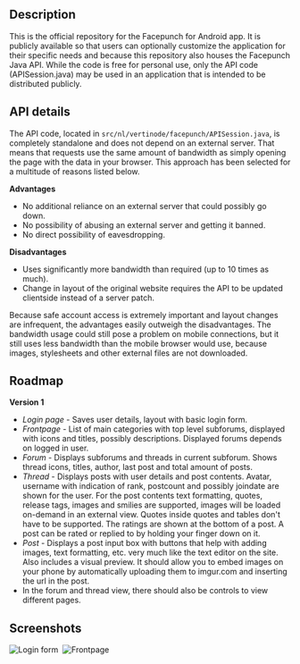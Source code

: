 Description
---------------------

This is the official repository for the Facepunch for Android app. It is publicly available so that users can optionally customize the application for their specific needs and because this repository also houses the Facepunch Java API. While the code is free for personal use, only the API code (APISession.java) may be used in an application that is intended to be distributed publicly.

API details
---------------------

The API code, located in `src/nl/vertinode/facepunch/APISession.java`, is completely standalone and does not depend on an external server. That means that requests use the same amount of bandwidth as simply opening the page with the data in your browser. This approach has been selected for a multitude of reasons listed below.

**Advantages**

+ No additional reliance on an external server that could possibly go down.
+ No possibility of abusing an external server and getting it banned.
+ No direct possibility of eavesdropping.

**Disadvantages**

+ Uses significantly more bandwidth than required (up to 10 times as much).
+ Change in layout of the original website requires the API to be updated clientside instead of a server patch.

Because safe account access is extremely important and layout changes are infrequent, the advantages easily outweigh the disadvantages. The bandwidth usage could still pose a problem on mobile connections, but it still uses less bandwidth than the mobile browser would use, because images, stylesheets and other external files are not downloaded.

Roadmap
---------------------

**Version 1**

+ *Login page* - Saves user details, layout with basic login form.
+ *Frontpage* - List of main categories with top level subforums, displayed with icons and titles, possibly descriptions. Displayed forums depends on logged in user.
+ *Forum* - Displays subforums and threads in current subforum. Shows thread icons, titles, author, last post and total amount of posts.
+ *Thread* - Displays posts with user details and post contents. Avatar, username with indication of rank, postcount and possibly joindate are shown for the user. For the post contents text formatting, quotes, release tags, images and smilies are supported, images will be loaded on-demand in an external view. Quotes inside quotes and tables don't have to be supported. The ratings are shown at the bottom of a post. A post can be rated or replied to by holding your finger down on it.
+ *Post* - Displays a post input box with buttons that help with adding images, text formatting, etc. very much like the text editor on the site. Also includes a visual preview. It should allow you to embed images on your phone by automatically uploading them to imgur.com and inserting the url in the post.
+ In the forum and thread view, there should also be controls to view different pages.

Screenshots
---------------------

![Login form](http://i.imgur.com/m8v58.png)&nbsp;&nbsp;![Frontpage](http://i.imgur.com/9I27W.png)